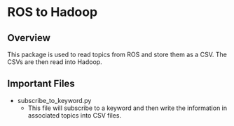 # ROS to Hadoop
## Overview

This package is used to read topics from ROS and store them as a CSV. The CSVs are then read into Hadoop.


## Important Files
- subscribe_to_keyword.py
   - This file will subscribe to a keyword and then write the information in associated topics into CSV files.
